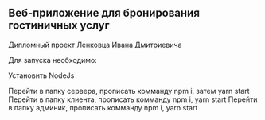 ## Веб-приложение для бронирования гостиничных услуг

Дипломный проект Ленковца Ивана Дмитриевича

Для запуска необходимо:

Установить NodeJs

Перейти в папку сервера, прописать комманду npm i, затем yarn start
Перейти в папку клиента, прописать комманду npm i, yarn start
Перейти в папку админик, прописать комманду npm i, yarn start
